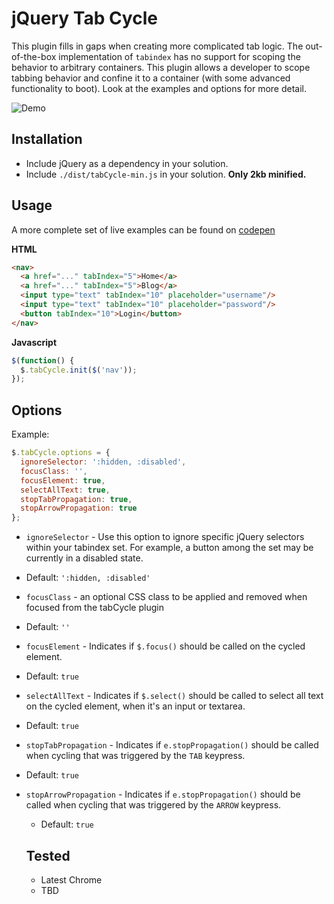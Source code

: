 # jQuery Tab Cycle

This plugin fills in gaps when creating more complicated tab logic. The out-of-the-box implementation of `tabindex` has no support for scoping the behavior to arbitrary containers. This plugin allows a developer to scope tabbing behavior and confine it to a container (with some advanced functionality to boot). Look at the examples and options for more detail.

![Demo](https://raw.githubusercontent.com/roydanenterprises/tabCycle/develop/tabCycleDemo.gif)

## Installation

* Include jQuery as a dependency in your solution.
* Include `./dist/tabCycle-min.js` in your solution. **Only 2kb minified.**

## Usage
 A more complete set of live examples can be found on  [codepen](http://codepen.io/bmuenzenmeyer/pen/f7cc6b605e3d6cf477ad2b3f0c6e422d)

**HTML**
```html
<nav>
  <a href="..." tabIndex="5">Home</a>
  <a href="..." tabIndex="5">Blog</a>
  <input type="text" tabIndex="10" placeholder="username"/>
  <input type="text" tabIndex="10" placeholder="password"/>
  <button tabIndex="10">Login</button>
</nav>
```

**Javascript**
```javascript
$(function() {
  $.tabCycle.init($('nav'));
});
```

## Options

Example:

```javascript
$.tabCycle.options = {
  ignoreSelector: ':hidden, :disabled',
  focusClass: '',
  focusElement: true,
  selectAllText: true,
  stopTabPropagation: true,
  stopArrowPropagation: true
};
```

* `ignoreSelector` - Use this option to ignore specific jQuery selectors within your tabindex set. For example, a button among the set may be currently in a disabled state.
 * Default: `':hidden, :disabled'`
* `focusClass` - an optional CSS class to be applied and removed when focused from the tabCycle plugin
 * Default: `''`
* `focusElement` - Indicates if `$.focus()` should be called on the cycled element.
 * Default: `true`
* `selectAllText` - Indicates if `$.select()` should be called to select all text on the cycled element, when it's an input or textarea.
 * Default: `true`
* `stopTabPropagation` - Indicates if `e.stopPropagation()` should be called when cycling that was triggered by the `TAB` keypress.
 * Default: `true`
* `stopArrowPropagation` - Indicates if `e.stopPropagation()` should be called when cycling that was triggered by the `ARROW` keypress.
  * Default: `true`


  ## Tested

  * Latest Chrome
  * TBD
